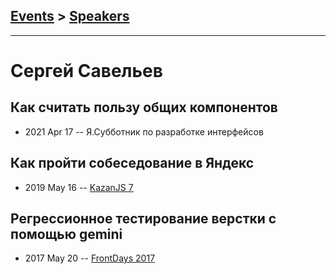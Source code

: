 ## [Events](../README.md) > [Speakers](../speakers.md)
---

# Сергей Савельев

## Как считать пользу общих компонентов
- 2021 Apr 17 -- Я.Субботник по разработке интерфейсов    
## Как пройти собеседование в Яндекс
- 2019 May 16 -- [KazanJS 7](https://vk.com/video-161626452_456239039)    
## Регрессионное тестирование верстки с помощью gemini
- 2017 May 20 -- [FrontDays 2017](https://youtu.be/YHSUHtKE4Cs)    
